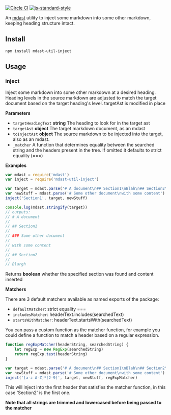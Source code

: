 [![Circle CI](https://circleci.com/gh/anandthakker/mdast-util-inject.svg?style=svg)](https://circleci.com/gh/anandthakker/mdast-util-inject)
[![js-standard-style](https://cdn.rawgit.com/feross/standard/master/badge.svg)](https://github.com/feross/standard)

An [mdast](https://github.com/wooorm/mdast) utility to inject some markdown
into some other markdown, keeping heading structure intact.

## Install

    npm install mdast-util-inject

## Usage

### inject

Inject some markdown into some other markdown at a desired heading.  Heading
levels in the source markdown are adjusted to match the target document
based on the target heading's level.  targetAst is modified in place

**Parameters**

-   `targetHeadingText` **string** The heading to look for in the target ast
-   `targetAst` **object** The target markdown document, as an mdast
-   `toInjectAst` **object** The source markdown to be injected into the target, also as an mdast.
-   `_matcher` A function that determines equality between the searched string and the headers present in the tree. If omitted it defaults to strict equality (===)

**Examples**

```javascript
var mdast = require('mdast')
var inject = require('mdast-util-inject')

var target = mdast.parse('# A document\n## Section1\nBlah\n## Section2\nBlargh')
var newStuff = mdast.parse('# Some other document\nwith some content')
inject('Section1', target, newStuff)

console.log(mdast.stringify(target))
// outputs:
// # A document
//
// ## Section1
//
// ### Some other document
//
// with some content
//
// ## Section2
//
// Blargh
```

Returns **boolean** whether the specified section was found and content inserted

**Matchers**

There are 3 default matchers available as named exports of the package:

- `defaultMatcher`: strict equality ===
- `includesMatcher`: headerText.includes(searchedText)
- `startsWithMatcher`: headerText.startsWith(searchedText)
    
You can pass a custom function as the matcher function, for example you could 
define a function to match a header based on a regular expression.

```javascript
function regExpMatcher(headerString, searchedString) {
    let regExp = new RegExp(searchedString)
    return regExp.test(headerString)
}

var target = mdast.parse('# A document\n## Section1\nBlah\n## Section2\nBlargh')
var newStuff = mdast.parse('# Some other document\nwith some content')
inject('[a-z A-Z]*[2-9]', target, newStuff, regExpMatcher)
```

This will inject into the first header that satisfies the matcher function, in this case 'Section2' is the first one.

**Note that all strings are trimmed and lowercased before being passed to the matcher**
